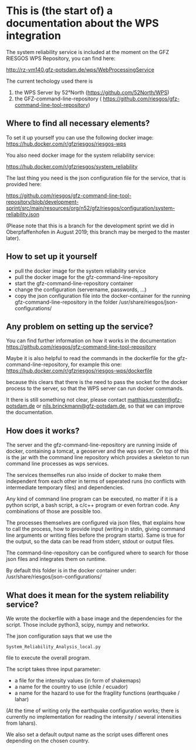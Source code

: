This is (the start of) a documentation about the WPS integration
================================================================

The system reliability service is included at the moment on the GFZ
RIESGOS WPS Repository, you can find here:

http://rz-vm140.gfz-potsdam.de/wps/WebProcessingService

The current techology used there is
1) the WPS Server by 52°North (https://github.com/52North/WPS)
2) the GFZ-command-line-repository (
https://github.com/riesgos/gfz-command-line-tool-repository)


Where to find all necessary elements?
-------------------------------------

To set it up yourself you can use the following docker image:
https://hub.docker.com/r/gfzriesgos/riesgos-wps

You also need docker image for the system reliability service:

https://hub.docker.com/r/gfzriesgos/system_reliability

The last thing you need is the json configuration file for the
service, that is provided here:

https://github.com/riesgos/gfz-command-line-tool-repository/blob/development-sprint/src/main/resources/org/n52/gfz/riesgos/configuration/system-reliability.json

(Please note that this is a branch for the development sprint we did
in Oberpfaffenhofen in August 2019; this branch may be merged to the
master later).


How to set up it yourself
-------------------------

- pull the docker image for the system reliability service
- pull the docker image for the gfz-command-line-repository
- start the gfz-command-line-repository container
- change the configuration (servername, passwords, ...)
- copy the json configuration file into the docker-container for the
  running gfz-command-line-repository in the folder
  /usr/share/riesgos/json-configurations/

Any problem on setting up the service?
--------------------------------------

You can find further information on how it works in the documentation
 https://github.com/riesgos/gfz-command-line-tool-repository
 
Maybe it is also helpful to read the commands in the dockerfile for
the gfz-command-line-repository, for example this one:
https://hub.docker.com/r/gfzriesgos/riesgos-wps/dockerfile

because this clears that there is the need to pass the socket for the
docker process to the server, so that the WPS server can run docker
commands.
 
It there is still something not clear, please contact
matthias.ruester@gfz-potsdam.de or nils.brinckmann@gfz-potsdam.de,
so that we can improve the documentation.

How does it works?
------------------

The server and the gfz-command-line-repository are running inside of
docker, containing a tomcat, a geoserver and the wps server.
On top of this is the jar with the command line repository which
provides a skeleton to run command line processes as wps services.

The services themselfes run also inside of docker to make them
independent from each other in terms of seperated runs (no conflicts
with intermediate temporary files) and dependencies.

Any kind of command line program can be executed, no matter if it is
a python script, a bash script, a c/c++ program or even fortran code.
Any combinations of those are possible too.

The processes themselves are configured via json files, that explains
how to call the process, how to provide input (writing in stdin,
giving command line arguments or writing files before the program
starts).
Same is true for the output, so the data can be read from stderr,
stdout or output files.

The command-line-repository can be configured where to search for
those json files and integrates them on runtime.

By default this folder is in the docker container under:
/usr/share/riesgos/json-configurations/

What does it mean for the system reliability service?
-----------------------------------------------------

We wrote the dockerfile with a base image and the dependencies for the
script. Those include python3, scipy, numpy and networkx.

The json configuration says that we use the
```
System_Reliability_Analysis_local.py
```
file to execute the overall program.

The script takes three input parameter:
- a file for the intensity values (in form of shakemaps)
- a name for the country to use (chile / ecuador)
- a name for the hazard to use for the fragility functions (earthquake
  / lahar)
  
(At the time of writing only the earthquake configuration works; there
is currently no implementation for reading the intensity / several
intensities from lahars).

We also set a default output name as the script uses different ones
depending on the chosen country.
